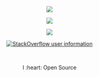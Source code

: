 <p align="center">
  <a href="https://github.com/anuraghazra/github-readme-stats"><img src="https://github-readme-stats.vercel.app/api?username=ErikEJ&count_private=true&theme=dark&include_all_commits=true&show_icons=true"></a>
</p>
<p align="center">
  <a href="https://github.com/sponsors/ErikEJ"><img src="https://img.shields.io/github/sponsors/ErikEJ"></a>
</p>
<p align="center">
  <a href="https://twitter.com/ErikEJ"><img src="https://img.shields.io/twitter/follow/ErikEJ"></a>
</p>
<p align="center">
<a href="https://stackoverflow.com/users/183934/erikej" target="_blank"><img alt="StackOverflow user information"
src="https://stackoverflow-badge.herokuapp.com/api/StackOverflowBadge/183934" ></a>
</p><p></br></p>
<p align="center">
  I :heart: Open Source
</p>
